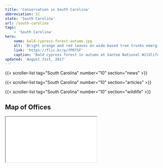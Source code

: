 ```yaml
---
title: 'Conservation in South Carolina'
abbreviation: SC
state: 'South Carolina'
url: /south-carolina
tags:
    - 'South Carolina'
hero:
    name: bald-cypress-forest-autumn.jpg
    alt: 'Bright orange and red leaves on wide-based tree trunks emerging from a swamp.'
    link: 'https://flic.kr/p/fPR75F'
    caption: 'Bald cypress forest in autumn at Santee National Wildlife Refuge. Photo by Marc Epstein, USFWS.'
updated: 'August 31st, 2017'
---
```


{{< scroller-list tag="South Carolina" number="10" section="news" >}}

{{< scroller-list tag="South Carolina" number="10" section="articles" >}}

{{< scroller-list tag="South Carolina" number="10" section="wildlife" >}}

## Map of Offices
<iframe src="/map/?search=South+Carolina" class="state-map" title="List of offices in the Southeast Region of the U.S. Fish and Wildlife Service"></iframe>
